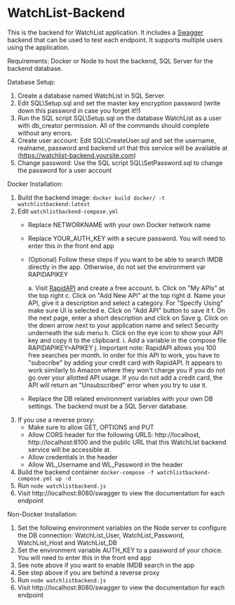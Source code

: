# WatchList-Backend
This is the backend for WatchList application. It includes a [Swagger](https://swagger.io/) backend that can be used to test each endpoint. It supports multiple users using the application.

Requirements: Docker or Node to host the backend, SQL Server for the backend database.

Database Setup:

1. Create a database named WatchList in SQL Server.
1. Edit SQL\Setup.sql and set the master key encryption password (write down this password in case you forget it!!)
1. Run the SQL script SQL\Setup.sql on the database WatchList as a user with db_creator permission. All of the commands should complete without any errors.
1. Create user account: Edit SQL\CreateUser.sql and set the username, realname, password and backend url that this service will be available at (https://watchlist-backend.yoursite.com)
1. Change password: Use the SQL script SQL\SetPassword.sql to change the password for a user account

Docker Installation:

1. Build the backend image: `docker build docker/ -t watchlistbackend:latest`
1. Edit `watchlistbackend-compose.yml`
   - Replace NETWORKNAME with your own Docker network name
   - Replace YOUR_AUTH_KEY with a secure password. You will need to enter this in the front end app
   - (Optional) Follow these steps if you want to be able to search IMDB directly in the app. Otherwise, do not set the environment var RAPIDAPIKEY
   
     a. Visit [RapidAPI](rapidapi.com) and create a free account.
     b. Click on "My APIs" at the top right
     c. Click on "Add New API" at the top right
     d. Name your API, give it a description and select a category. For "Specify Using" make sure UI is selected
     e. Click on "Add API" button to save it
     f. On the next page, enter a short description and click on Save
     g. Click on the down arrow next to your application name and select Security underneath the sub menu
     h. Click on the eye icon to show your API key and copy it to the clipboard.
     i. Add a variable in the compose file RAPIDAPIKEY=APIKEY
     j. Important note: RapidAPI allows you 100 free searches per month. In order for this API to work, you have to "subscribe" by adding your credit card with RapidAPI. It appears to work similarly to Amazon where they won't charge you if you do not go over your allotted API usage. If you do not add a credit card, the API will return an "Unsubscribed" error when you try to use it.
   - Replace the DB related environment variables with your own DB settings. The backend must be a SQL Server database.
1. If you use a reverse proxy:
   - Make sure to allow GET, OPTIONS and PUT
   - Allow CORS header for the following URLS: http://localhost, http://localhost:8100 and the public URL that this WatchList backend service will be accessible at.
   - Allow credentials in the header
   - Allow WL_Username and WL_Password in the header
1. Build the backend container `docker-compose -f watchlistbackend-compose.yml up -d`
1. Run `node watchlistbackend.js`
1. Visit http://localhost:8080/swagger to view the documentation for each endpoint

Non-Docker Installation:

1. Set the following environment variables on the Node server to configure the DB connection: WatchList_User, WatchList_Password, WatchList_Host and WatchList_DB
1. Set the environment variable AUTH_KEY to a password of your choice. You will need to enter this in the front end app
1. See note above if you want to enable IMDB search in the app
1. See step above if you are behind a reverse proxy
1. Run `node watchlistbackend.js`
1. Visit http://localhost:8080/swagger to view the documentation for each endpoint